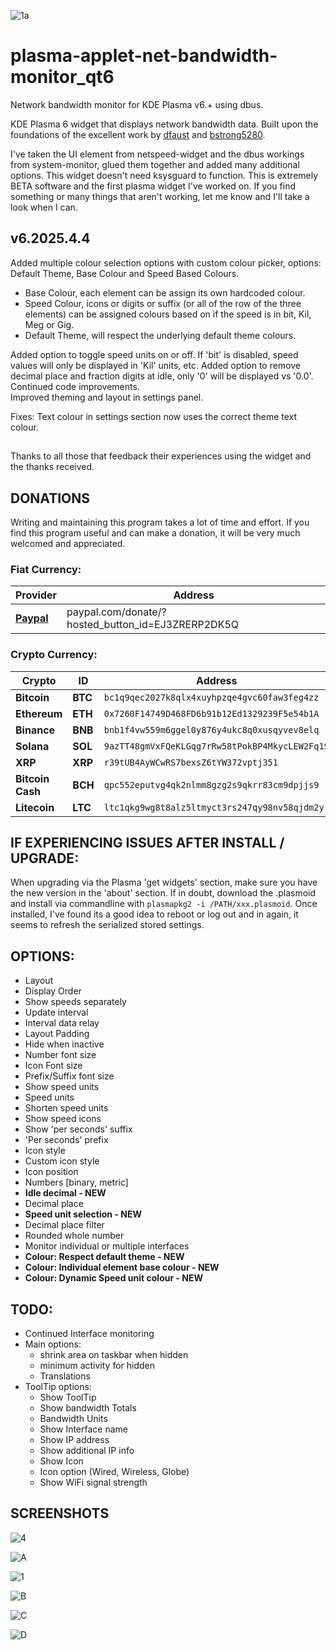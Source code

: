 ![1a](https://user-images.githubusercontent.com/72889808/217653034-4ed63b12-875b-4001-84f7-b3159d933a99.png)

# plasma-applet-net-bandwidth-monitor_qt6

Network bandwidth monitor for KDE Plasma v6.+ using dbus.

KDE Plasma 6 widget that displays network bandwidth data. Built upon the foundations of the excellent work by [dfaust](https://github.com/dfaust/plasma-applet-netspeed-widget/) and [bstrong5280](https://www.opencode.net/bstrong5280/system-monitor-plasmoid).

I've taken the UI element from netspeed-widget and the dbus workings from system-monitor, glued them together and added many additional options. This widget doesn't need ksysguard to function.
This is extremely BETA software and the first plasma widget I've worked on. If you find something or many things that aren't working, let me know and I'll take a look when I can.


## v6.2025.4.4

Added multiple colour selection options with custom colour picker, options: Default Theme, Base Colour and Speed Based Colours.
- Base Colour, each element can be assign its own hardcoded colour.
- Speed Colour, icons or digits or suffix (or all of the row of the three elements) can be assigned colours based on if the speed is in bit, Kil, Meg or Gig.
- Default Theme, will respect the underlying default theme colours.

Added option to toggle speed units on or off. If 'bit' is disabled, speed values will only be displayed in 'Kil' units, etc.
Added option to remove decimal place and fraction digits at idle, only '0' will be displayed vs '0.0'.  
Continued code improvements.  
Improved theming and layout in settings panel.

Fixes:
Text colour in settings section now uses the correct theme text colour.  

##

Thanks to all those that feedback their experiences using the widget and the thanks received.

## DONATIONS
Writing and maintaining this program takes a lot of time and effort.  If you find this program useful and can make a donation, it will be very much welcomed and appreciated.

### Fiat Currency:

| Provider                                                                    | Address                                           |
| --------------------------------------------------------------------------- | ------------------------------------------------- |
| [**Paypal**](https://www.paypal.com/donate/?hosted_button_id=EJ3ZRERP2DK5Q) | paypal.com/donate/?hosted_button_id=EJ3ZRERP2DK5Q |

### Crypto Currency:

| Crypto           | ID      | Address                                        |
| ---------------- | ------- | ---------------------------------------------- |
| **Bitcoin**      | **BTC** | `bc1q9qec2027k8qlx4xuyhpzqe4gvc60faw3feg4zz`   |
| **Ethereum**     | **ETH** | `0x7260F14749D468FD6b91b12Ed1329239F5e54b1A`   |
| **Binance**      | **BNB** | `bnb1f4vw559m6ggel0y876y4ukc8q0xusqyvev8elq`   |
| **Solana**       | **SOL** | `9azTT48gmVxFQeKLGqg7rRw58tPokBP4MkycLEW2Fq1S` |
| **XRP**          | **XRP** | `r39tUB4AyWCwRS7bexsZ6tYW372vptj351 `          |
| **Bitcoin Cash** | **BCH** | `qpc552eputvg4qk2nlmm8gzg2s9qkrr83cm9dpjjs9`   |
| **Litecoin**     | **LTC** | `ltc1qkg9wg8t8alz5ltmyct3rs247qy98nv58qjdm2y`  |

## IF EXPERIENCING ISSUES AFTER INSTALL / UPGRADE:

When upgrading via the Plasma 'get widgets' section, make sure you have the new version in the 'about' section. If in doubt, download the .plasmoid and install via commandline with `plasmapkg2 -i /PATH/xxx.plasmoid`. Once installed, I've found its a good idea to reboot or log out and in again, it seems to refresh the serialized stored settings.

## OPTIONS:

- Layout
- Display Order
- Show speeds separately
- Update interval
- Interval data relay
- Layout Padding
- Hide when inactive
- Number font size
- Icon Font size
- Prefix/Suffix font size
- Show speed units
- Speed units
- Shorten speed units
- Show speed icons
- Show 'per seconds' suffix
- 'Per seconds' prefix
- Icon style
- Custom icon style
- Icon position
- Numbers [binary, metric]
- **Idle decimal - NEW**
- Decimal place
- **Speed unit selection - NEW**
- Decimal place filter
- Rounded whole number
- Monitor individual or multiple interfaces
- **Colour: Respect default theme - NEW**
- **Colour: Individual element base colour - NEW**
- **Colour: Dynamic Speed unit colour - NEW**

## TODO:

- Continued Interface monitoring
- Main options:
  - shrink area on taskbar when hidden
  - minimum activity for hidden
  - Translations
- ToolTip options:
  - Show ToolTip
  - Show bandwidth Totals
  - Bandwidth Units
  - Show Interface name
  - Show IP address
  - Show additional IP info
  - Show Icon
  - Icon option (Wired, Wireless, Globe)
  - Show WiFi signal strength

## SCREENSHOTS

![4](https://user-images.githubusercontent.com/72889808/209709200-9f4c045e-2b54-4fb3-9758-62c4096e8fc9.png)

![A](https://user-images.githubusercontent.com/72889808/217652964-20a0556a-a403-40e5-9e54-5a49bdb83fd5.png)

![1](https://user-images.githubusercontent.com/72889808/209696486-0419dd51-f7c8-47a4-aba6-1f2fc4590812.png)

![B](https://user-images.githubusercontent.com/72889808/217652736-9e8c7d27-d5eb-486f-ab66-e8bcc28b87ca.png)

![C](https://user-images.githubusercontent.com/72889808/217652754-07799096-c390-4bde-a974-8632371cd54d.png)

![D](https://user-images.githubusercontent.com/72889808/217654861-3e6d21ac-91bd-41eb-a592-5aedf321624b.png)


